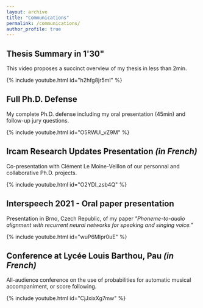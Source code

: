 ```yaml
---
layout: archive
title: "Communications"
permalink: /communications/
author_profile: true
---
```


## Thesis Summary in 1'30" 

This video proposes a succinct overview of my thesis in less than 2min.

{% include youtube.html id="h2hfg8jr5mI" %}


## Full Ph.D. Defense

My complete Ph.D. defense including my oral presentation (45min) and follow-up jury questions.

{% include youtube.html id="O5RWUl_vZ9M" %}


## Ircam Research Updates Presentation _(in French)_

Co-presentation with Clément Le Moine-Veillon of our personnal and collaborative Ph.D. projects.

{% include youtube.html id="O2YDl_zsb4Q" %}


## Interspeech 2021 - Oral paper presentation

Presentation in Brno, Czech Republic, of my paper _"Phoneme-to-audio alignment with recurrent neural networks for speaking and singing voice."_

{% include youtube.html id="wuP6Mlpr0uE" %}


## Conference at Lycée Louis Barthou, Pau _(in French)_

All-audience conference on the use of probabilities for automatic musical accompaniment, or score following.  

{% include youtube.html id="CjJxixXg7mw" %}
